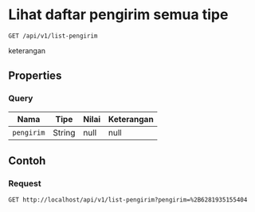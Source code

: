 # Lihat daftar pengirim semua tipe
```http
GET /api/v1/list-pengirim
```
keterangan
## Properties
### Query
Nama | Tipe | Nilai | Keterangan
--- | --- | --- | ---
<code>pengirim</code> | String | null | null
## Contoh
### Request
```http
GET http://localhost/api/v1/list-pengirim?pengirim=%2B6281935155404


```
